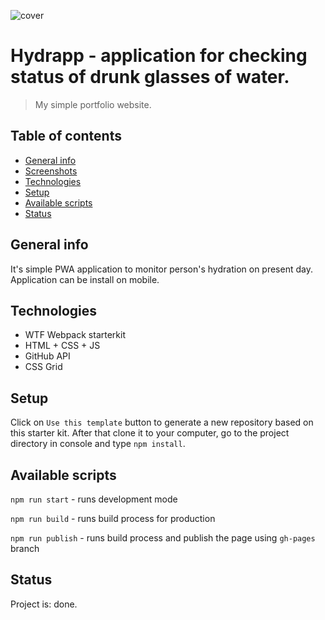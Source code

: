 ![cover](gh/readme-image.png)

# Hydrapp - application for checking status of drunk glasses of water.
> My simple portfolio website.

## Table of contents
* [General info](#general-info)
* [Screenshots](#screenshots)
* [Technologies](#technologies)
* [Setup](#setup)
* [Available scripts](#available-scripts)
* [Status](#status)

## General info
It's simple PWA application to monitor person's hydration on present day. Application can be install on mobile. 

## Technologies
* WTF Webpack starterkit
* HTML + CSS + JS
* GitHub API
* CSS Grid

## Setup
Click on `Use this template` button to generate a new repository based on this starter kit. After that clone it to your computer, go to the project directory in console and type `npm install`.

## Available scripts

`npm run start` - runs development mode

`npm run build` - runs build process for production

`npm run publish` - runs build process and publish the page using `gh-pages` branch

## Status
Project is: done.
